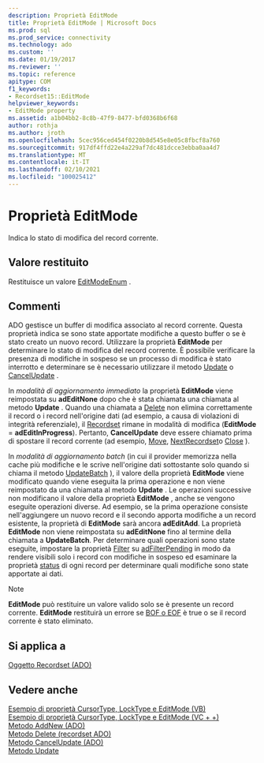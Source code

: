 ```yaml
---
description: Proprietà EditMode
title: Proprietà EditMode | Microsoft Docs
ms.prod: sql
ms.prod_service: connectivity
ms.technology: ado
ms.custom: ''
ms.date: 01/19/2017
ms.reviewer: ''
ms.topic: reference
apitype: COM
f1_keywords:
- Recordset15::EditMode
helpviewer_keywords:
- EditMode property
ms.assetid: a1b04bb2-8c8b-47f9-8477-bfd0368b6f68
author: rothja
ms.author: jroth
ms.openlocfilehash: 5cec956ced454f0220b8d545e8e05c8fbcf8a760
ms.sourcegitcommit: 917df4ffd22e4a229af7dc481dcce3ebba0aa4d7
ms.translationtype: MT
ms.contentlocale: it-IT
ms.lasthandoff: 02/10/2021
ms.locfileid: "100025412"
---
```

# <a name="editmode-property"></a>Proprietà EditMode
Indica lo stato di modifica del record corrente.  
  
## <a name="return-value"></a>Valore restituito  
 Restituisce un valore [EditModeEnum](../../../ado/reference/ado-api/editmodeenum.md) .  
  
## <a name="remarks"></a>Commenti  
 ADO gestisce un buffer di modifica associato al record corrente. Questa proprietà indica se sono state apportate modifiche a questo buffer o se è stato creato un nuovo record. Utilizzare la proprietà **EditMode** per determinare lo stato di modifica del record corrente. È possibile verificare la presenza di modifiche in sospeso se un processo di modifica è stato interrotto e determinare se è necessario utilizzare il metodo [Update](../../../ado/reference/ado-api/update-method.md) o [CancelUpdate](../../../ado/reference/ado-api/cancelupdate-method-ado.md) .  
  
 In *modalità di aggiornamento immediato* la proprietà **EditMode** viene reimpostata su **adEditNone** dopo che è stata chiamata una chiamata al metodo **Update** . Quando una chiamata a [Delete](../../../ado/reference/ado-api/delete-method-ado-recordset.md) non elimina correttamente il record o i record nell'origine dati (ad esempio, a causa di violazioni di integrità referenziale), il [Recordset](../../../ado/reference/ado-api/recordset-object-ado.md) rimane in modalità di modifica (**EditMode**  =  **adEditInProgress**). Pertanto, **CancelUpdate** deve essere chiamato prima di spostare il record corrente (ad esempio, [Move](../../../ado/reference/ado-api/move-method-ado.md), [NextRecordset](../../../ado/reference/ado-api/nextrecordset-method-ado.md)o [Close](../../../ado/reference/ado-api/close-method-ado.md) ).  
  
 In *modalità di aggiornamento batch* (in cui il provider memorizza nella cache più modifiche e le scrive nell'origine dati sottostante solo quando si chiama il metodo [UpdateBatch](../../../ado/reference/ado-api/updatebatch-method.md) ), il valore della proprietà **EditMode** viene modificato quando viene eseguita la prima operazione e non viene reimpostato da una chiamata al metodo **Update** . Le operazioni successive non modificano il valore della proprietà **EditMode** , anche se vengono eseguite operazioni diverse. Ad esempio, se la prima operazione consiste nell'aggiungere un nuovo record e il secondo apporta modifiche a un record esistente, la proprietà di **EditMode** sarà ancora **adEditAdd**. La proprietà **EditMode** non viene reimpostata su **adEditNone** fino al termine della chiamata a **UpdateBatch**. Per determinare quali operazioni sono state eseguite, impostare la proprietà [Filter](../../../ado/reference/ado-api/filter-property.md) su [adFilterPending](../../../ado/reference/ado-api/filtergroupenum.md) in modo da rendere visibili solo i record con modifiche in sospeso ed esaminare la proprietà [status](../../../ado/reference/ado-api/status-property-ado-recordset.md) di ogni record per determinare quali modifiche sono state apportate ai dati.  
  
> [!NOTE]
>  **EditMode** può restituire un valore valido solo se è presente un record corrente. **EditMode** restituirà un errore se [BOF o EOF](../../../ado/reference/ado-api/bof-eof-properties-ado.md) è true o se il record corrente è stato eliminato.  
  
## <a name="applies-to"></a>Si applica a  
 [Oggetto Recordset (ADO)](../../../ado/reference/ado-api/recordset-object-ado.md)  
  
## <a name="see-also"></a>Vedere anche  
 [Esempio di proprietà CursorType, LockType e EditMode (VB)](../../../ado/reference/ado-api/cursortype-locktype-and-editmode-properties-example-vb.md)   
 [Esempio di proprietà CursorType, LockType e EditMode (VC + +)](../../../ado/reference/ado-api/cursortype-locktype-and-editmode-properties-example-vc.md)   
 [Metodo AddNew (ADO)](../../../ado/reference/ado-api/addnew-method-ado.md)   
 [Metodo Delete (recordset ADO)](../../../ado/reference/ado-api/delete-method-ado-recordset.md)   
 [Metodo CancelUpdate (ADO)](../../../ado/reference/ado-api/cancelupdate-method-ado.md)   
 [Metodo Update](../../../ado/reference/ado-api/update-method.md)
